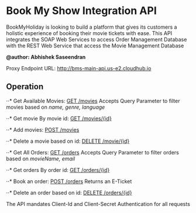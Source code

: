 # Book My Show Integration API
BookMyHoliday is looking to build a platform that gives its customers a holistic experience of booking their movie tickets with ease. This API integrates the SOAP Web Services to access Order Management Database with the REST Web Service that access the Movie Management Database

**@author: Abhishek Saseendran**

Proxy Endpoint URL: http://bms-main-api.us-e2.cloudhub.io

## Operation

⋅⋅* Get Available Movies: [GET /movies](http://bms-main-api.us-e2.cloudhub.io/movies)
      Accepts Query Parameter to filter movies based on *name, genre, language*
  
⋅⋅* Get movie By movie id: [GET /movies/{id}](http://bms-main-api.us-e2.cloudhub.io/movies/{id})

⋅⋅* Add movies: [POST /movies](http://bms-main-api.us-e2.cloudhub.io/movies)
  
⋅⋅* Delete a movie based on id: [DELETE /movie/{id}](http://bms-main-api.us-e2.cloudhub.io/movies/{id})

⋅⋅* Get All Orders: [GET /orders](http://bms-main-api.us-e2.cloudhub.io/orders)
  Accepts Query Parameter to filter orders based on *movieName, email*
  
⋅⋅* Get orders By order id: [GET /orders/{id}](http://bms-main-api.us-e2.cloudhub.io/orders/{id})

⋅⋅* Book an order: [POST /orders](http://bms-main-api.us-e2.cloudhub.io/orders)
  Returns an E-Ticket
  
⋅⋅* Delete an order based on id: [DELETE /orders/{id}](http://bms-main-api.us-e2.cloudhub.io/orders/{id})
  
The API mandates Client-Id and Client-Secret Authentication for all requests

